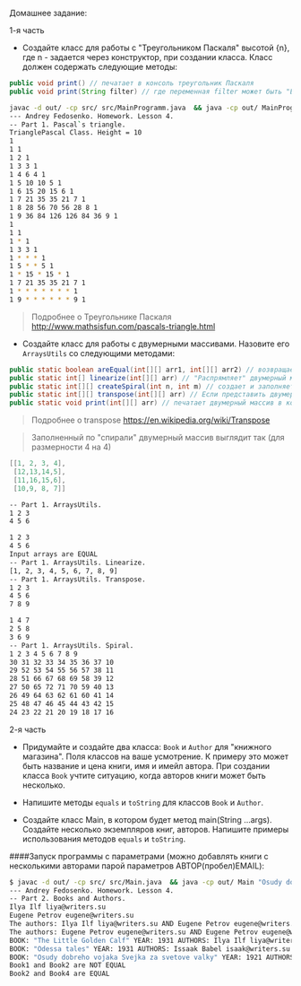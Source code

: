 
Домашнее задание:

1-я часть

- Создайте класс для работы с "Треугольником Паскаля" высотой {n}, где n - задается через конструктор, при создании класса.
Класс должен содержать следующие методы:
```java
public void print() // печатает в консоль треугольник Паскаля
public void print(String filter) // где переменная filter может быть "EVEN" или "ODD". Печатает треугольник Паскаля, заменяет четные или нечетные числа символами на ваше усмотрение, например пробел или `..`
```


```sh
javac -d out/ -cp src/ src/MainProgramm.java  && java -cp out/ MainProgramm
--- Andrey Fedosenko. Homework. Lesson 4.
-- Part 1. Pascal`s triangle.
TrianglePascal Class. Height = 10
1
1 1
1 2 1
1 3 3 1
1 4 6 4 1
1 5 10 10 5 1
1 6 15 20 15 6 1
1 7 21 35 35 21 7 1
1 8 28 56 70 56 28 8 1
1 9 36 84 126 126 84 36 9 1
1
1 1
1 * 1
1 3 3 1
1 * * * 1
1 5 * * 5 1
1 * 15 * 15 * 1
1 7 21 35 35 21 7 1
1 * * * * * * * 1
1 9 * * * * * * 9 1
```

> Подробнее о Треугольнике Паскаля http://www.mathsisfun.com/pascals-triangle.html

- Создайте класс для работы с двумерными массивами. Назовите его `ArraysUtils` со следующими методами:
```java
public static boolean areEqual(int[][] arr1, int[][] arr2) // возвращает true если двумерные массивы одинаковы.
public static int[] linearize(int[][] arr) // "Распрямляет" двумерный массив. Например из {{1, 2}, {1, 2}} делает {1, 2, 1, 2}
public static int[][] createSpiral(int n, int m) // создает и заполняет двумерный массив размерности [n][m] по спирали
public static int[][] transpose(int[][] arr) // Если представить двумерный массив как матрицу из R столбцов и C строк, то результатом будет "матрица" [C][R]
public static void print(int[][] arr) // печатает двумерный массив в консоль
```

> Подробнее о transpose https://en.wikipedia.org/wiki/Transpose

> Заполненный по "спирали" двумерный массив выглядит так (для размерности 4 на 4)
```java
[[1, 2, 3, 4],
 [12,13,14,5],
 [11,16,15,6],
 [10,9, 8, 7]]
```

```sh
-- Part 1. ArraysUtils.
1 2 3
4 5 6

1 2 3
4 5 6
Input arrays are EQUAL
-- Part 1. ArraysUtils. Linearize.
[1, 2, 3, 4, 5, 6, 7, 8, 9]
-- Part 1. ArraysUtils. Transpose.
1 2 3
4 5 6
7 8 9

1 4 7
2 5 8
3 6 9
-- Part 1. ArraysUtils. Spiral.
1 2 3 4 5 6 7 8 9
30 31 32 33 34 35 36 37 10
29 52 53 54 55 56 57 38 11
28 51 66 67 68 69 58 39 12
27 50 65 72 71 70 59 40 13
26 49 64 63 62 61 60 41 14
25 48 47 46 45 44 43 42 15
24 23 22 21 20 19 18 17 16
```

2-я часть

- Придумайте и создайте два класса: `Book` и `Author` для "книжного магазина". Поля классов на ваше усмотрение. К примеру это может быть название и цена книги, имя и имейл автора. При создании класса `Book` учтите ситуацию, когда авторов книги может быть несколько.

- Напишите методы `equals` и `toString` для классов `Book` и `Author`.

- Создайте класс Main, в котором будет метод main(String ...args). Cоздайте несколько экземпляров книг, авторов. Напишите примеры использования методов `equals` и `toString`.


####Запуск программы с параметрами (можно добавлять книги с несколькими авторами парой параметров АВТОР(пробел)EMAIL):

```sh
$ javac -d out/ -cp src/ src/Main.java  && java -cp out/ Main "Osudy dobrého vojáka Švejka za světové války" 1921 "Jaroslav Hašek" jaroslav@writers.cz
--- Andrey Fedosenko. Homework. Lesson 4.
-- Part 2. Books and Authors.
Ilya Ilf liya@writers.su
Eugene Petrov eugene@writers.su
The authors: Ilya Ilf liya@writers.su AND Eugene Petrov eugene@writers.su are not EQUAL.
The authors: Eugene Petrov eugene@writers.su AND Eugene Petrov eugene@writers.su are EQUAL.
BOOK: "The Little Golden Calf" YEAR: 1931 AUTHORS: Ilya Ilf liya@writers.su Eugene Petrov eugene@writers.su
BOOK: "Odessa tales" YEAR: 1931 AUTHORS: Issaak Babel isaak@writers.su
BOOK: "Osudy dobreho vojaka Svejka za svetove valky" YEAR: 1921 AUTHORS: Jaroslav Hasek jaroslav@writers.cz
Book1 and Book2 are NOT EQUAL
Book2 and Book4 are EQUAL
```
